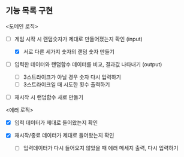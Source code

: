## 기능 목록 구현

<도메인 로직>

- [ ] 게임 시작 시 랜덤숫자가 제대로 만들어졌는지 확인 (input)

  - [x] 서로 다른 세가지 숫자의 랜덤 숫자 만들기

- [ ] 입력한 데이터와 랜덤함수 데이터를 비교, 결과값 나타내기 (output)

  - [ ] 3스트라이크가 아닐 경우 숫자 다시 입력하기
  - [ ] 3스트라이크일 때 시도한 횟수 출력하기

- [ ] 재시작 시 랜덤함수 새로 만들기

<에러 로직>

- [x] 입력 데이터가 제대로 들어왔는지 확인
- [x] 재시작/종료 데이터가 제대로 들어왔는지 확인

  - [ ] 입력데이터가 다시 들어오지 않았을 때 에러 메세지 출력, 다시 입력하기
